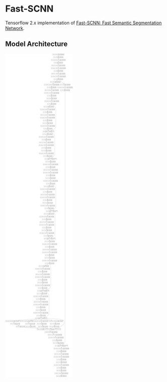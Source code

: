 # Fast-SCNN

Tensorflow 2.x implementation of [Fast-SCNN: Fast Semantic Segmentation Network](https://arxiv.org/abs/1902.04502).

## Model Architecture

![](./model.png)